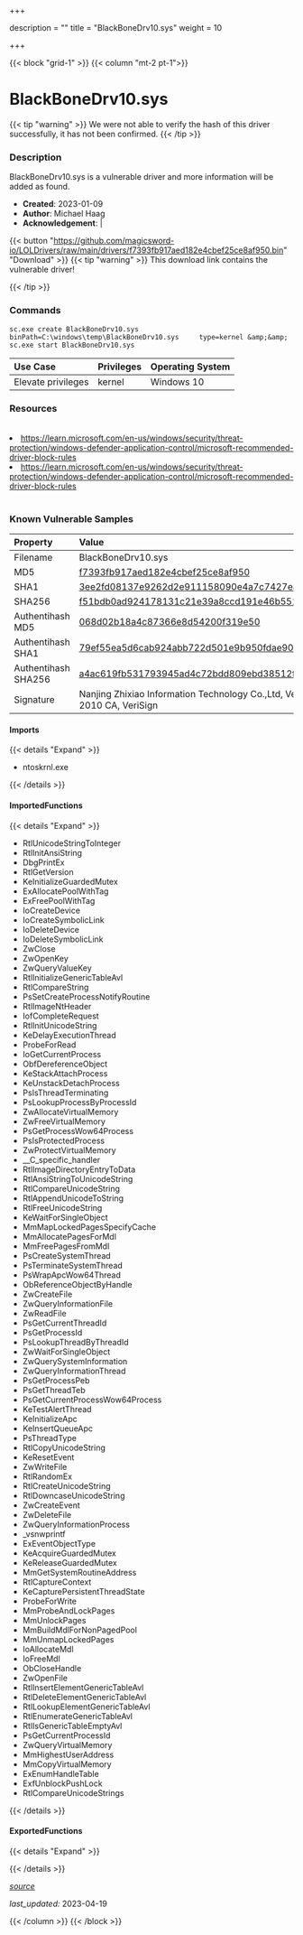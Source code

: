 +++

description = ""
title = "BlackBoneDrv10.sys"
weight = 10

+++


{{< block "grid-1" >}}
{{< column "mt-2 pt-1">}}


# BlackBoneDrv10.sys 


{{< tip "warning" >}}
We were not able to verify the hash of this driver successfully, it has not been confirmed.
{{< /tip >}}


### Description

BlackBoneDrv10.sys is a vulnerable driver and more information will be added as found.

- **Created**: 2023-01-09
- **Author**: Michael Haag
- **Acknowledgement**:  | [](https://twitter.com/)

{{< button "https://github.com/magicsword-io/LOLDrivers/raw/main/drivers/f7393fb917aed182e4cbef25ce8af950.bin" "Download" >}}
{{< tip "warning" >}}
This download link contains the vulnerable driver!

{{< /tip >}}

### Commands

```
sc.exe create BlackBoneDrv10.sys binPath=C:\windows\temp\BlackBoneDrv10.sys     type=kernel &amp;&amp; sc.exe start BlackBoneDrv10.sys
```

| Use Case | Privileges | Operating System | 
|:---- | ---- | ---- |
| Elevate privileges | kernel | Windows 10 |

### Resources
<br>
<li><a href=" https://learn.microsoft.com/en-us/windows/security/threat-protection/windows-defender-application-control/microsoft-recommended-driver-block-rules"> https://learn.microsoft.com/en-us/windows/security/threat-protection/windows-defender-application-control/microsoft-recommended-driver-block-rules</a></li>
<li><a href="https://learn.microsoft.com/en-us/windows/security/threat-protection/windows-defender-application-control/microsoft-recommended-driver-block-rules">https://learn.microsoft.com/en-us/windows/security/threat-protection/windows-defender-application-control/microsoft-recommended-driver-block-rules</a></li>
<br>

### Known Vulnerable Samples

| Property           | Value |
|:-------------------|:------|
| Filename           | BlackBoneDrv10.sys |
| MD5                | [f7393fb917aed182e4cbef25ce8af950](https://www.virustotal.com/gui/file/f7393fb917aed182e4cbef25ce8af950) |
| SHA1               | [3ee2fd08137e9262d2e911158090e4a7c7427ea0](https://www.virustotal.com/gui/file/3ee2fd08137e9262d2e911158090e4a7c7427ea0) |
| SHA256             | [f51bdb0ad924178131c21e39a8ccd191e46b5512b0f2e1cc8486f63e84e5d960](https://www.virustotal.com/gui/file/f51bdb0ad924178131c21e39a8ccd191e46b5512b0f2e1cc8486f63e84e5d960) |
| Authentihash MD5   | [068d02b18a4c87366e8d54200f319e50](https://www.virustotal.com/gui/search/authentihash%253A068d02b18a4c87366e8d54200f319e50) |
| Authentihash SHA1  | [79ef55ea5d6cab924abb722d501e9b950fdae904](https://www.virustotal.com/gui/search/authentihash%253A79ef55ea5d6cab924abb722d501e9b950fdae904) |
| Authentihash SHA256| [a4ac619fb531793945ad4c72bdd809ebd38512fc234aa452cb8364ee05465a7b](https://www.virustotal.com/gui/search/authentihash%253Aa4ac619fb531793945ad4c72bdd809ebd38512fc234aa452cb8364ee05465a7b) |
| Signature         | Nanjing Zhixiao Information Technology Co.,Ltd, VeriSign Class 3 Code Signing 2010 CA, VeriSign   |


#### Imports
{{< details "Expand" >}}
* ntoskrnl.exe

{{< /details >}}
#### ImportedFunctions
{{< details "Expand" >}}
* RtlUnicodeStringToInteger
* RtlInitAnsiString
* DbgPrintEx
* RtlGetVersion
* KeInitializeGuardedMutex
* ExAllocatePoolWithTag
* ExFreePoolWithTag
* IoCreateDevice
* IoCreateSymbolicLink
* IoDeleteDevice
* IoDeleteSymbolicLink
* ZwClose
* ZwOpenKey
* ZwQueryValueKey
* RtlInitializeGenericTableAvl
* RtlCompareString
* PsSetCreateProcessNotifyRoutine
* RtlImageNtHeader
* IofCompleteRequest
* RtlInitUnicodeString
* KeDelayExecutionThread
* ProbeForRead
* IoGetCurrentProcess
* ObfDereferenceObject
* KeStackAttachProcess
* KeUnstackDetachProcess
* PsIsThreadTerminating
* PsLookupProcessByProcessId
* ZwAllocateVirtualMemory
* ZwFreeVirtualMemory
* PsGetProcessWow64Process
* PsIsProtectedProcess
* ZwProtectVirtualMemory
* __C_specific_handler
* RtlImageDirectoryEntryToData
* RtlAnsiStringToUnicodeString
* RtlCompareUnicodeString
* RtlAppendUnicodeToString
* RtlFreeUnicodeString
* KeWaitForSingleObject
* MmMapLockedPagesSpecifyCache
* MmAllocatePagesForMdl
* MmFreePagesFromMdl
* PsCreateSystemThread
* PsTerminateSystemThread
* PsWrapApcWow64Thread
* ObReferenceObjectByHandle
* ZwCreateFile
* ZwQueryInformationFile
* ZwReadFile
* PsGetCurrentThreadId
* PsGetProcessId
* PsLookupThreadByThreadId
* ZwWaitForSingleObject
* ZwQuerySystemInformation
* ZwQueryInformationThread
* PsGetProcessPeb
* PsGetThreadTeb
* PsGetCurrentProcessWow64Process
* KeTestAlertThread
* KeInitializeApc
* KeInsertQueueApc
* PsThreadType
* RtlCopyUnicodeString
* KeResetEvent
* ZwWriteFile
* RtlRandomEx
* RtlCreateUnicodeString
* RtlDowncaseUnicodeString
* ZwCreateEvent
* ZwDeleteFile
* ZwQueryInformationProcess
* _vsnwprintf
* ExEventObjectType
* KeAcquireGuardedMutex
* KeReleaseGuardedMutex
* MmGetSystemRoutineAddress
* RtlCaptureContext
* KeCapturePersistentThreadState
* ProbeForWrite
* MmProbeAndLockPages
* MmUnlockPages
* MmBuildMdlForNonPagedPool
* MmUnmapLockedPages
* IoAllocateMdl
* IoFreeMdl
* ObCloseHandle
* ZwOpenFile
* RtlInsertElementGenericTableAvl
* RtlDeleteElementGenericTableAvl
* RtlLookupElementGenericTableAvl
* RtlEnumerateGenericTableAvl
* RtlIsGenericTableEmptyAvl
* PsGetCurrentProcessId
* ZwQueryVirtualMemory
* MmHighestUserAddress
* MmCopyVirtualMemory
* ExEnumHandleTable
* ExfUnblockPushLock
* RtlCompareUnicodeStrings

{{< /details >}}
#### ExportedFunctions
{{< details "Expand" >}}

{{< /details >}}


[*source*](https://github.com/magicsword-io/LOLDrivers/tree/main/yaml/blackbonedrv10.yaml)

*last_updated:* 2023-04-19








{{< /column >}}
{{< /block >}}
